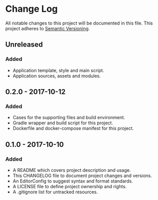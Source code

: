 # Change Log

All notable changes to this project will be documented in this file. This
project adheres to [Semantic Versioning](http://semver.org).

## Unreleased

### Added

  - Application template, style and main script.
  - Application sources, assets and modules.

## 0.2.0 - 2017-10-12

### Added

  - Cases for the supporting files and build environment.
  - Gradle wrapper and build script for this project.
  - Dockerfile and docker-compose manifest for this project.

## 0.1.0 - 2017-10-10

### Added

  - A README which covers project description and usage.
  - This CHANGELOG file to document project changes and versions.
  - An EditorConfig to suggest syntax and format standards.
  - A LICENSE file to define project ownership and rights.
  - A .gitignore list for untracked resources.
